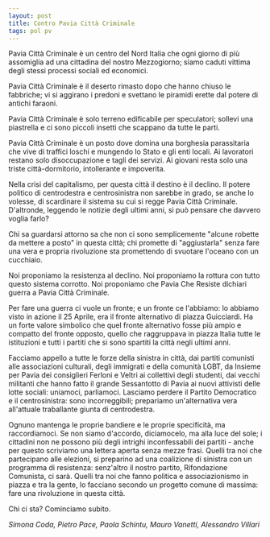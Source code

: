 ```yaml
---
layout: post
title: Contro Pavia Città Criminale
tags: pol pv
---
```

Pavia Città Criminale è un centro del Nord Italia che ogni giorno di più assomiglia ad una cittadina del nostro Mezzogiorno; siamo caduti vittima degli stessi processi sociali ed economici.

Pavia Città Criminale è il deserto rimasto dopo che hanno chiuso le fabbriche; vi si aggirano i predoni e svettano le piramidi erette dal potere di antichi faraoni.

Pavia Città Criminale è solo terreno edificabile per speculatori; sollevi una piastrella e ci sono piccoli insetti che scappano da tutte le parti.

Pavia Città Criminale è un posto dove domina una borghesia parassitaria che vive di traffici loschi e mungendo lo Stato e gli enti locali. Ai lavoratori restano solo disoccupazione e tagli dei servizi. Ai giovani resta solo una triste città-dormitorio, intollerante e impoverita.

Nella crisi del capitalismo, per questa città il destino è il declino. Il potere politico di centrodestra e centrosinistra non sarebbe in grado, se anche lo volesse, di scardinare il sistema su cui si regge Pavia Città Criminale. D'altronde, leggendo le notizie degli ultimi anni, si può pensare che davvero voglia farlo?

Chi sa guardarsi attorno sa che non ci sono semplicemente "alcune robette da mettere a posto" in questa città; chi promette di "aggiustarla" senza fare una vera e propria rivoluzione sta promettendo di svuotare l'oceano con un cucchiaio.

Noi proponiamo la resistenza al declino. Noi proponiamo la rottura con tutto questo sistema corrotto. Noi proponiamo che Pavia Che Resiste dichiari guerra a Pavia Città Criminale.

Per fare una guerra ci vuole un fronte; e un fronte ce l'abbiamo: lo abbiamo visto in azione il 25 Aprile, era il fronte alternativo di piazza Guicciardi. Ha un forte valore simbolico che quel fronte alternativo fosse più ampio e compatto del fronte opposto, quello che raggruppava in piazza Italia tutte le istituzioni e tutti i partiti che si sono spartiti la città negli ultimi anni.

Facciamo appello a tutte le forze della sinistra in città, dai partiti comunisti alle associazioni culturali, degli immigrati e della comunità LGBT, da Insieme per Pavia dei consiglieri Ferloni e Veltri ai collettivi degli studenti, dai vecchi militanti che hanno fatto il grande Sessantotto di Pavia ai nuovi attivisti delle lotte sociali: uniamoci, parliamoci. Lasciamo perdere il Partito Democratico e il centrosinistra: sono incorreggibili; prepariamo un'alternativa vera all'attuale traballante giunta di centrodestra.

Ognuno mantenga le proprie bandiere e le proprie specificità, ma raccordiamoci. Se non siamo d'accordo, diciamocelo, ma alla luce del sole; i cittadini non ne possono più degli intrighi inconfessabili dei partiti - anche per questo scriviamo una lettera aperta senza mezze frasi. Quelli tra noi che partecipano alle elezioni, si preparino ad una coalizione di sinistra con un programma di resistenza: senz'altro il nostro partito, Rifondazione Comunista, ci sarà. Quelli tra noi che fanno politica e associazionismo in piazza e tra la gente, lo facciano secondo un progetto comune di massima: fare una rivoluzione in questa città.

Chi ci sta? Cominciamo subito.

*Simona Coda, Pietro Pace, Paola Schintu, Mauro Vanetti, Alessandro Villari*